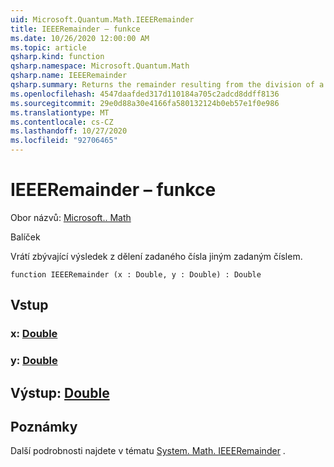 ```yaml
---
uid: Microsoft.Quantum.Math.IEEERemainder
title: IEEERemainder – funkce
ms.date: 10/26/2020 12:00:00 AM
ms.topic: article
qsharp.kind: function
qsharp.namespace: Microsoft.Quantum.Math
qsharp.name: IEEERemainder
qsharp.summary: Returns the remainder resulting from the division of a specified number by another specified number.
ms.openlocfilehash: 4547daafded317d110184a705c2adcd8ddff8136
ms.sourcegitcommit: 29e0d88a30e4166fa580132124b0eb57e1f0e986
ms.translationtype: MT
ms.contentlocale: cs-CZ
ms.lasthandoff: 10/27/2020
ms.locfileid: "92706465"
---
```

# <a name="ieeeremainder-function"></a>IEEERemainder – funkce

Obor názvů: [Microsoft.. Math](xref:Microsoft.Quantum.Math)

Balíček [](https://nuget.org/packages/)


Vrátí zbývající výsledek z dělení zadaného čísla jiným zadaným číslem.

```qsharp
function IEEERemainder (x : Double, y : Double) : Double
```


## <a name="input"></a>Vstup

### <a name="x--double"></a>x: [Double](xref:microsoft.quantum.lang-ref.double)




### <a name="y--double"></a>y: [Double](xref:microsoft.quantum.lang-ref.double)





## <a name="output--double"></a>Výstup: [Double](xref:microsoft.quantum.lang-ref.double)



## <a name="remarks"></a>Poznámky

Další podrobnosti najdete v tématu [System. Math. IEEERemainder](https://docs.microsoft.com/dotnet/api/system.math.ieeeremainder) .